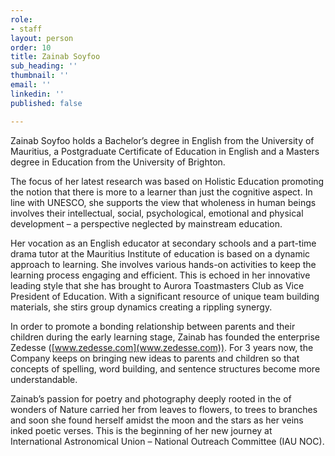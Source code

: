 ```yaml
---
role:
- staff
layout: person
order: 10
title: Zainab Soyfoo
sub_heading: ''
thumbnail: ''
email: ''
linkedin: ''
published: false

---
```

Zainab Soyfoo holds a Bachelor’s degree in English from the University of Mauritius,
a Postgraduate Certificate of Education in English and a Masters degree in Education
from the University of Brighton.

The focus of her latest research was based on Holistic Education promoting the notion
that there is more to a learner than just the cognitive aspect. In line with UNESCO,
she supports the view that wholeness in human beings involves their intellectual,
social, psychological, emotional and physical development – a perspective neglected
by mainstream education.

Her vocation as an English educator at secondary schools and a part-time drama tutor
at the Mauritius Institute of education is based on a dynamic approach to learning.
She involves various hands-on activities to keep the learning process engaging and
efficient. This is echoed in her innovative leading style that she has brought to Aurora
Toastmasters Club as Vice President of Education. With a significant resource of
unique team building materials, she stirs group dynamics creating a rippling synergy.

In order to promote a bonding relationship between parents and their children during
the early learning stage, Zainab has founded the enterprise Zedesse
([www.zedesse.com](www.zedesse.com)). For 3 years now, the Company keeps on bringing new ideas to
parents and children so that concepts of spelling, word building, and sentence
structures become more understandable.

Zainab’s passion for poetry and photography deeply rooted in the of wonders of
Nature carried her from leaves to flowers, to trees to branches and soon she found
herself amidst the moon and the stars as her veins inked poetic verses. This is the
beginning of her new journey at International Astronomical Union – National
Outreach Committee (IAU NOC).